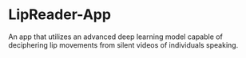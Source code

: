 # LipReader-App

An app that utilizes an advanced deep learning model capable of deciphering lip movements from silent videos of individuals speaking.
